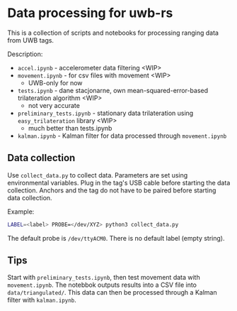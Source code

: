 # Data processing for uwb-rs
This is a collection of scripts and notebooks for processing ranging data from UWB tags.

Description:
- `accel.ipynb` - accelerometer data filtering \<WIP\>
- `movement.ipynb` - for csv files with movement \<WIP\>
    - UWB-only for now
- `tests.ipynb` - dane stacjonarne, own mean-squared-error-based trilateration algorithm \<WIP\>
    - not very accurate
- `preliminary_tests.ipynb` - stationary data trilateration using `easy_trilateration` library \<WIP\>
    - much better than tests.ipynb
- `kalman.ipynb` - Kalman filter for data processed through `movement.ipynb`

## Data collection
Use `collect_data.py` to collect data.
Parameters are set using environmental variables.
Plug in the tag's USB cable before starting the data collection.
Anchors and the tag do not have to be paired before starting data collection.

Example:

```bash
LABEL=<label> PROBE=</dev/XYZ> python3 collect_data.py
```

The default probe is `/dev/ttyACM0`. There is no default label (empty string).

## Tips
Start with `preliminary_tests.ipynb`, then test movement data with `movement.ipynb`. The notebbok outputs results into a CSV file into `data/triangulated/`. This data can then be processed through a Kalman filter with `kalman.ipynb`.